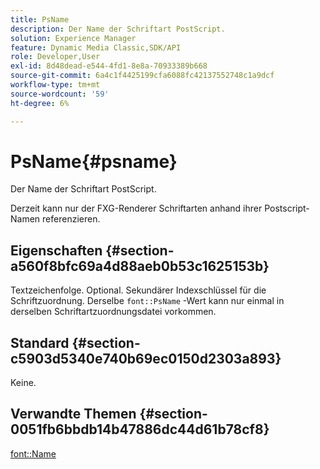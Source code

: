 ```yaml
---
title: PsName
description: Der Name der Schriftart PostScript.
solution: Experience Manager
feature: Dynamic Media Classic,SDK/API
role: Developer,User
exl-id: 8d48dead-e544-4fd1-8e8a-70933389b668
source-git-commit: 6a4c1f4425199cfa6088fc42137552748c1a9dcf
workflow-type: tm+mt
source-wordcount: '59'
ht-degree: 6%

---
```


# PsName{#psname}

Der Name der Schriftart PostScript.

Derzeit kann nur der FXG-Renderer Schriftarten anhand ihrer Postscript-Namen referenzieren.

## Eigenschaften {#section-a560f8bfc69a4d88aeb0b53c1625153b}

Textzeichenfolge. Optional. Sekundärer Indexschlüssel für die Schriftzuordnung. Derselbe `font::PsName` -Wert kann nur einmal in derselben Schriftartzuordnungsdatei vorkommen.

## Standard {#section-c5903d5340e740b69ec0150d2303a893}

Keine.

## Verwandte Themen {#section-0051fb6bbdb14b47886dc44d61b78cf8}

[font::Name](/help/aem-is-ir-api/is-api/image-catalog/image-serving-api-ref/c-image-catalog-reference/c-font-map-reference/r-name-font.md)
